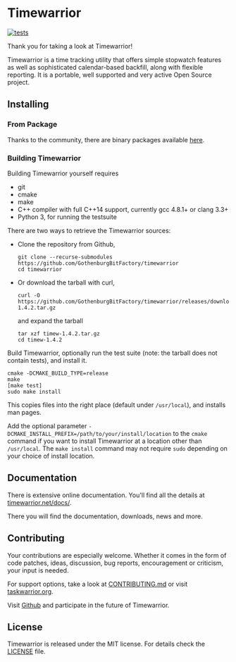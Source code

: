# Timewarrior

[![tests](https://github.com/GothenburgBitFactory/timewarrior/actions/workflows/tests.yaml/badge.svg)](https://github.com/GothenburgBitFactory/timewarrior/actions/workflows/tests.yaml)

Thank you for taking a look at Timewarrior!

Timewarrior is a time tracking utility that offers simple stopwatch features as well as sophisticated calendar-based backfill, along with flexible reporting.
It is a portable, well supported and very active Open Source project.

## Installing

### From Package

Thanks to the community, there are binary packages available [here](https://timewarrior.net/docs/install.html#distributions).

### Building Timewarrior

Building Timewarrior yourself requires

* git
* cmake
* make
* C++ compiler with full C++14 support, currently gcc 4.8.1+ or clang 3.3+ 
* Python 3, for running the testsuite

There are two ways to retrieve the Timewarrior sources:

* Clone the repository from Github,

      git clone --recurse-submodules https://github.com/GothenburgBitFactory/timewarrior
      cd timewarrior

* Or download the tarball with curl,

      curl -O https://github.com/GothenburgBitFactory/timewarrior/releases/download/v1.4.2/timew-1.4.2.tar.gz

  and expand the tarball

      tar xzf timew-1.4.2.tar.gz
      cd timew-1.4.2

Build Timewarrior, optionally run the test suite (note: the tarball does not contain tests), and install it.

    cmake -DCMAKE_BUILD_TYPE=release
    make
    [make test]
    sudo make install

This copies files into the right place (default under `/usr/local`), and installs man pages.

Add the optional parameter `-DCMAKE_INSTALL_PREFIX=/path/to/your/install/location` to the `cmake` command if you want to install Timewarrior at a location other than `/usr/local`.
The `make install` command may not require `sudo` depending on your choice of install location.

## Documentation

There is extensive online documentation.
You'll find all the details at [timewarrior.net/docs/](https://timewarrior.net/docs/).

There you will find the documentation, downloads, news and more.

## Contributing

Your contributions are especially welcome.
Whether it comes in the form of code patches, ideas, discussion, bug reports, encouragement or criticism, your input is needed.

For support options, take a look at [CONTRIBUTING.md](CONTRIBUTING.md) or visit [taskwarrior.org](https://taskwarrior.org/support).

Visit [Github](https://github.com/GothenburgBitFactory/timewarrior) and participate in the future of Timewarrior.

## License

Timewarrior is released under the MIT license.
For details check the [LICENSE](LICENSE) file.
